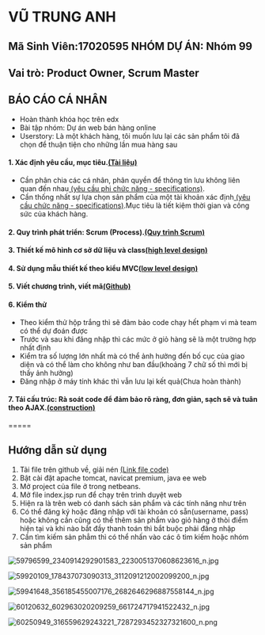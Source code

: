 # <b>VŨ TRUNG ANH</b>
## Mã Sinh Viên:17020595    NHÓM DỰ ÁN: Nhóm 99
## Vai trò: Product Owner, Scrum Master

## BÁO CÁO CÁ NHÂN 
* Hoàn thành khóa học trên edx 
* Bài tập nhóm: Dự án web bán hàng online
* Userstory: Là một khách hàng, tôi muốn lưu lại các sản phẩm tôi đã chọn để thuận tiện cho những lần mua hàng sau</br>
#### 1. Xác định yêu cầu, mục tiêu.[(Tài liệu)](https://docs.google.com/document/d/1a4i_31R8WBUAnF91syr1FwBpKoAiTY6rEJt1xWjb74M/edit#heading=h.4e8vcw2o7pg2)
   * Cần phân chia các cá nhân, phân quyền để thông tin lưu không liên quan đến nhau[ (yêu cầu phi chức năng - specifications)](https://docs.google.com/document/d/1a4i_31R8WBUAnF91syr1FwBpKoAiTY6rEJt1xWjb74M/edit#heading=h.99diysc4s7mc).
   * Cần thống nhất sự lựa chọn sản phẩm của một tài khoản xác định[ (yêu cầu chức năng - specifications)](https://docs.google.com/document/d/1a4i_31R8WBUAnF91syr1FwBpKoAiTY6rEJt1xWjb74M/edit#heading=h.99diysc4s7mc).Mục tiêu là tiết kiệm thời gian và công sức của khách hàng.</br>
#### 2. Quy trình phát triển: Scrum (Process).[(Quy trình Scrum)](https://docs.google.com/document/d/1a4i_31R8WBUAnF91syr1FwBpKoAiTY6rEJt1xWjb74M/edit#heading=h.wgcflgn6nhvc)
#### 3. Thiết kế mô hình cơ sở dữ liệu và class[(high level design)](https://docs.google.com/document/d/1a4i_31R8WBUAnF91syr1FwBpKoAiTY6rEJt1xWjb74M/edit#heading=h.s1gtpk2qxmyz)
#### 4. Sử dụng mẫu thiết kế theo kiểu MVC[(low level design)](https://docs.google.com/document/d/1a4i_31R8WBUAnF91syr1FwBpKoAiTY6rEJt1xWjb74M/edit#heading=h.kehlqoeo6d9r)
#### 5. Viết chương trình, viết mã[(Github)](https://github.com/trunganhvu/projectWeb/tree/master/Trung%20Anh/web)
#### 6. Kiểm thử
* Theo kiểm thử hộp trắng thì sẽ đảm bảo code chạy hết phạm vi mà team có thể dự đoán được
* Trước và sau khi đăng nhập thì các mức ở giỏ hàng sẽ là một trường hợp nhất định
* Kiểm tra số lượng lớn nhất mà có thể ảnh hưởng đến bố cục của giao diện và có thể làm cho không như ban đầu(khoảng 7 chữ số thì mới bị thấy ảnh hưởng)
* Đăng nhập ở máy tính khác thì vẫn lưu lại kết quả(Chưa hoàn thành)
#### 7. Tái cấu trúc: Rà soát code để đảm bảo rõ ràng, đơn giản, sạch sẽ và tuân theo AJAX.[(construction)](https://docs.google.com/document/d/1a4i_31R8WBUAnF91syr1FwBpKoAiTY6rEJt1xWjb74M/edit#heading=h.bxti8dsihgwm)


=====
## Hướng dẫn sử dụng
1. Tải file trên github về, giải nén [(Link file code)](https://github.com/trunganhvu/projectWeb)
2. Bật cài đặt apache tomcat, navicat premium, java ee web
3. Mở project của file ở trong netbeans.
4. Mở file index.jsp run để chạy trên trình duyệt web
5. Hiện ra là trên web có danh sách sản phẩm và các tính năng như trên
6. Có thể đăng ký hoặc đăng nhập với tài khoản có sẵn(username, pass) hoặc không cần cũng có thế thêm sản phẩm vào giỏ hàng ở thòi điểm hiện tại và khi nào bắt đầy thanh toán thì bắt buộc phải đăng nhập
7. Cần tìm kiếm sản phẳm thì có thể nhấn vào các ô tìm kiếm hoặc nhóm sản phẩm

![59796599_2340914292901583_2230051370608623616_n.jpg](https://www.upsieutoc.com/images/2019/05/12/59796599_2340914292901583_2230051370608623616_n.jpg)

![59920109_178437073090313_3112091212002099200_n.jpg](https://www.upsieutoc.com/images/2019/05/12/59920109_178437073090313_3112091212002099200_n.jpg)

![59941648_356185455007176_2682646296887558144_n.jpg](https://www.upsieutoc.com/images/2019/05/12/59941648_356185455007176_2682646296887558144_n.jpg)

![60120632_602963020209259_661724717941522432_n.jpg](https://www.upsieutoc.com/images/2019/05/12/60120632_602963020209259_661724717941522432_n.jpg)

![60250949_316559629243221_7287293452327321600_n.png](https://www.upsieutoc.com/images/2019/05/12/60250949_316559629243221_7287293452327321600_n.png)
